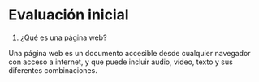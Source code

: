 # Evaluación inicial

1. ¿Qué es una página web?

Una página web es un documento accesible desde cualquier navegador con acceso a internet, y que puede incluir audio, vídeo, texto y sus diferentes combinaciones. 
